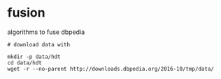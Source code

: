# fusion
algorithms to fuse dbpedia

```
# download data with

mkdir -p data/hdt
cd data/hdt
wget -r --no-parent http://downloads.dbpedia.org/2016-10/tmp/data/
```


